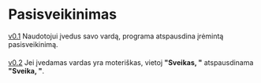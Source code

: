 # Pasisveikinimas

[v0.1](https://github.com/audronem/pasisveikinimas/tree/main) Naudotojui įvedus savo vardą, programa atspausdina įrėmintą pasisveikinimą.
####
[v0.2](https://github.com/audronem/pasisveikinimas/tree/v0.2) Jei įvedamas vardas yra moteriškas, vietoj **"Sveikas, "** atspausdinama **"Sveika, "**.
